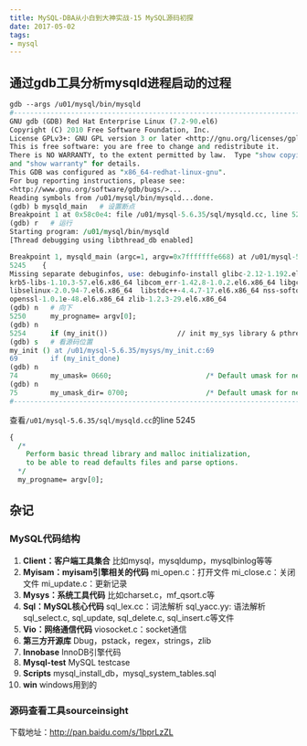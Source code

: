 ```yaml
---
title: MySQL-DBA从小白到大神实战-15 MySQL源码初探
date: 2017-05-02
tags:
- mysql
---
```


## 通过gdb工具分析mysqld进程启动的过程
``` perl
gdb --args /u01/mysql/bin/mysqld
#--------------------------------------------------------------------------------
GNU gdb (GDB) Red Hat Enterprise Linux (7.2-90.el6)
Copyright (C) 2010 Free Software Foundation, Inc.
License GPLv3+: GNU GPL version 3 or later <http://gnu.org/licenses/gpl.html>
This is free software: you are free to change and redistribute it.
There is NO WARRANTY, to the extent permitted by law.  Type "show copying"
and "show warranty" for details.
This GDB was configured as "x86_64-redhat-linux-gnu".
For bug reporting instructions, please see:
<http://www.gnu.org/software/gdb/bugs/>...
Reading symbols from /u01/mysql/bin/mysqld...done.
(gdb) b mysqld_main   # 设置断点
Breakpoint 1 at 0x58c0e4: file /u01/mysql-5.6.35/sql/mysqld.cc, line 5245.
(gdb) r   # 运行
Starting program: /u01/mysql/bin/mysqld 
[Thread debugging using libthread_db enabled]

Breakpoint 1, mysqld_main (argc=1, argv=0x7fffffffe668) at /u01/mysql-5.6.35/sql/mysqld.cc:5245
5245    {
Missing separate debuginfos, use: debuginfo-install glibc-2.12-1.192.el6.x86_64 keyutils-libs-1.4-5.0.1.el6.x86_64 
krb5-libs-1.10.3-57.el6.x86_64 libcom_err-1.42.8-1.0.2.el6.x86_64 libgcc-4.4.7-17.el6.x86_64 
libselinux-2.0.94-7.el6.x86_64  libstdc++-4.4.7-17.el6.x86_64 nss-softokn-freebl-3.14.3-23.el6_7.x86_64 
openssl-1.0.1e-48.el6.x86_64 zlib-1.2.3-29.el6.x86_64
(gdb) n   # 向下
5250      my_progname= argv[0];
(gdb) n
5254      if (my_init())                 // init my_sys library & pthreads
(gdb) s   # 看源码位置
my_init () at /u01/mysql-5.6.35/mysys/my_init.c:69
69        if (my_init_done)
(gdb) n
74        my_umask= 0660;                       /* Default umask for new files */
(gdb) n
75        my_umask_dir= 0700;                   /* Default umask for new directories */
#--------------------------------------------------------------------------------
```

<!-- more -->

查看`/u01/mysql-5.6.35/sql/mysqld.cc`的line 5245
``` perl
{
  /*
    Perform basic thread library and malloc initialization,
    to be able to read defaults files and parse options.
  */
  my_progname= argv[0];
```

## 杂记
### MySQL代码结构
1. **Client：客户端工具集合**
比如mysql，mysqldump，mysqlbinlog等等
2. **Myisam：myisam引擎相关的代码**
mi_open.c：打开文件
mi_close.c：关闭文件
mi_update.c：更新记录
3. **Mysys：系统工具代码**
比如charset.c，mf_qsort.c等
4. **Sql：MySQL核心代码**
sql_lex.cc：词法解析
sql_yacc.yy: 语法解析
sql_select.c, sql_update, sql_delete.c, sql_insert.c等文件
5. **Vio：网络通信代码**
viosocket.c：socket通信
6. **第三方开源库**
Dbug，pstack，regex，strings，zlib
7. **Innobase**
InnoDB引擎代码
8. **Mysql-test**
MySQL testcase
9. **Scripts**
mysql_install_db，mysql_system_tables.sql
10. **win**
windows用到的

### 源码查看工具sourceinsight
下载地址：[http://pan.baidu.com/s/1bprLzZL ](http://pan.baidu.com/s/1bprLzZL)